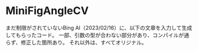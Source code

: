# MiniFigAngleCV

まだ制限がされていないBing AI（2023/02/16）に、以下の文章を入力して生成してもらったコード。
一部、引数の型が合わない部分があり、コンパイルが通らず、修正した箇所あり。
それ以外は、すべてオリジナル。
